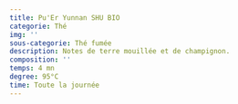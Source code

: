```yaml
---
title: Pu'Er Yunnan SHU BIO
categorie: Thé
img: ''
sous-categorie: Thé fumée
description: Notes de terre mouillée et de champignon.
composition: ''
temps: 4 mn
degree: 95°C
time: Toute la journée
---
```


